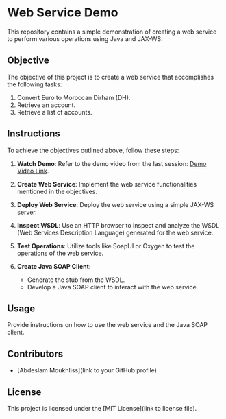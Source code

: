 # Web Service Demo

This repository contains a simple demonstration of creating a web service to perform various operations using Java and JAX-WS.

## Objective

The objective of this project is to create a web service that accomplishes the following tasks:

1. Convert Euro to Moroccan Dirham (DH).
2. Retrieve an account.
3. Retrieve a list of accounts.

## Instructions

To achieve the objectives outlined above, follow these steps:

1. **Watch Demo**: Refer to the demo video from the last session: [Demo Video Link](https://www.youtube.com/watch?v=WZi3s2bZNAE).

2. **Create Web Service**: Implement the web service functionalities mentioned in the objectives.

3. **Deploy Web Service**: Deploy the web service using a simple JAX-WS server.

4. **Inspect WSDL**: Use an HTTP browser to inspect and analyze the WSDL (Web Services Description Language) generated for the web service.

5. **Test Operations**: Utilize tools like SoapUI or Oxygen to test the operations of the web service.

6. **Create Java SOAP Client**:
    - Generate the stub from the WSDL.
    - Develop a Java SOAP client to interact with the web service.

## Usage

Provide instructions on how to use the web service and the Java SOAP client.

## Contributors

- [Abdeslam Moukhliss](link to your GitHub profile)

## License

This project is licensed under the [MIT License](link to license file).
